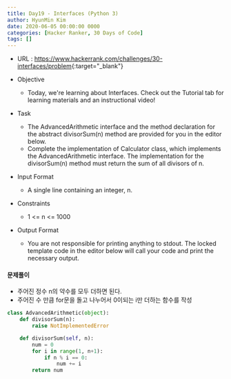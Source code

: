 ```yaml
---
title: Day19 - Interfaces (Python 3)
author: HyunMin Kim
date: 2020-06-05 00:00:00 0000
categories: [Hacker Ranker, 30 Days of Code]
tags: []
---
```


- URL : <https://www.hackerrank.com/challenges/30-interfaces/problem>{:target="_blank"}

- Objective
    - Today, we're learning about Interfaces. Check out the Tutorial tab for learning materials and an instructional video!

- Task
    - The AdvancedArithmetic interface and the method declaration for the abstract divisorSum(n) method are provided for you in the editor below.
    - Complete the implementation of Calculator class, which implements the AdvancedArithmetic interface. The implementation for the divisorSum(n) method must return the sum of all divisors of n.

- Input Format
    - A single line containing an integer, n.

- Constraints
    - 1 <= n <= 1000

- Output Format
    - You are not responsible for printing anything to stdout. The locked template code in the editor below will call your code and print the necessary output.

#### 문제풀이
- 주어진 정수 n의 약수를 모두 더하면 된다.
- 주어진 수 만큼 for문을 돌고 나누어서 0이되는 i만 더하는 함수를 작성


```python
class AdvancedArithmetic(object):
    def divisorSum(n):
        raise NotImplementedError

    def divisorSum(self, n):
        num = 0
        for i in range(1, n+1):
            if n % i == 0:
                num += i
        return num
```